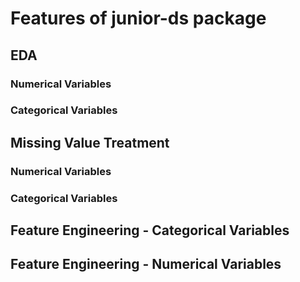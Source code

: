 # Features of junior-ds package

## EDA
### Numerical Variables

### Categorical Variables

## Missing Value Treatment
### Numerical Variables

### Categorical Variables


## Feature Engineering - Categorical Variables

## Feature Engineering - Numerical Variables 